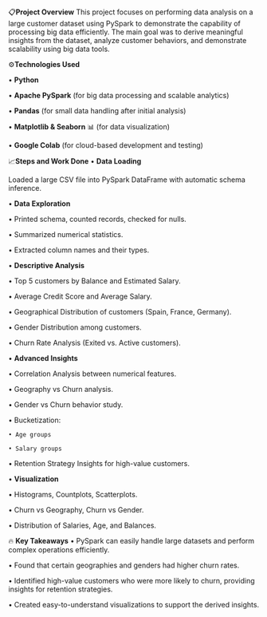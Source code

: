 📋**Project Overview**
This project focuses on performing data analysis on a large customer dataset using PySpark to demonstrate the capability of processing big data efficiently.
The main goal was to derive meaningful insights from the dataset, analyze customer behaviors, and demonstrate scalability using big data tools.

⚙️**Technologies Used**

• **Python** 

• **Apache PySpark**  (for big data processing and scalable analytics)

• **Pandas** (for small data handling after initial analysis)

• **Matplotlib & Seaborn** 📊 (for data visualization)

• **Google Colab** (for cloud-based development and testing)

📈**Steps and Work Done**
• **Data Loading**

  Loaded a large CSV file into PySpark DataFrame with automatic schema inference.

• **Data Exploration**

 • Printed schema, counted records, checked for nulls.

 • Summarized numerical statistics.

 • Extracted column names and their types.

• **Descriptive Analysis**

 • Top 5 customers by Balance and Estimated Salary.

 • Average Credit Score and Average Salary.

 • Geographical Distribution of customers (Spain, France, Germany).

 • Gender Distribution among customers.

 • Churn Rate Analysis (Exited vs. Active customers).

• **Advanced Insights**

 • Correlation Analysis between numerical features.

 • Geography vs Churn analysis.

 • Gender vs Churn behavior study.

 • Bucketization:

    • Age groups

    • Salary groups

 • Retention Strategy Insights for high-value customers.

• **Visualization**

 • Histograms, Countplots, Scatterplots.

 • Churn vs Geography, Churn vs Gender.

 • Distribution of Salaries, Age, and Balances.

🔥 **Key Takeaways**
• PySpark can easily handle large datasets and perform complex operations efficiently.

• Found that certain geographies and genders had higher churn rates.

• Identified high-value customers who were more likely to churn, providing insights for retention strategies.

• Created easy-to-understand visualizations to support the derived insights.
